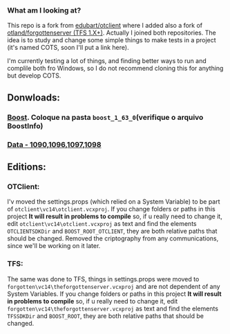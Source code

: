 ### What am I looking at?

This repo is a fork from [edubart/otclient](https://github.com/edubart/otclient) where I added also a fork of [otland/forgottenserver (TFS 1.X+)](https://github.com/otland/forgottenserver). Actually I joined both repositories. The idea is to study and change some simple things to make tests in a project (it's named COTS, soon I'll put a link here).

I'm currently testing a lot of things, and finding better ways to run and complile both fro Windows, so I do not recommend cloning this for anything but develop COTS.

## Donwloads:

### [Boost](https://mega.nz/#!4IJSBDpa!THAe26QSMpMJfOv7-45W9iX-_L_bDoIsto2UvBdnibQ). Coloque na pasta `boost_1_63_0`(verifique o arquivo BoostInfo)
### [Data - 1090,1096,1097,1098](https://mega.nz/#!AFIknZqI!n3_7DFChwRg9QNMYsmMRwDDWRmPwS1HOztfB0dE55rU)

## Editions:

### OTClient:
I'v moved the settings.props (which relied on a System Variable) to be part of `otclient\vc14\otclient.vcxproj`. If you change folders or paths in this project **It will result in problems to compile** so, if u really need to change it, edit `otclient\vc14\otclient.vcxproj` as text and find the elements `OTCLIENTSDKDir` and `BOOST_ROOT_OTCLIENT`, they are both relative paths that should be changed.
Removed the criptography from any communications, since we'll be working on it later.

### TFS:
The same was done to TFS, things in settings.props were moved to `forgotten\vc14\theforgottenserver.vcxproj` and are not dependent of any System Variables. If you change folders or paths in this project **It will result in problems to compile** so, if u really need to change it, edit `forgotten\vc14\theforgottenserver.vcxproj` as text and find the elements `TFSSDKDir` and `BOOST_ROOT`, they are both relative paths that should be changed.
